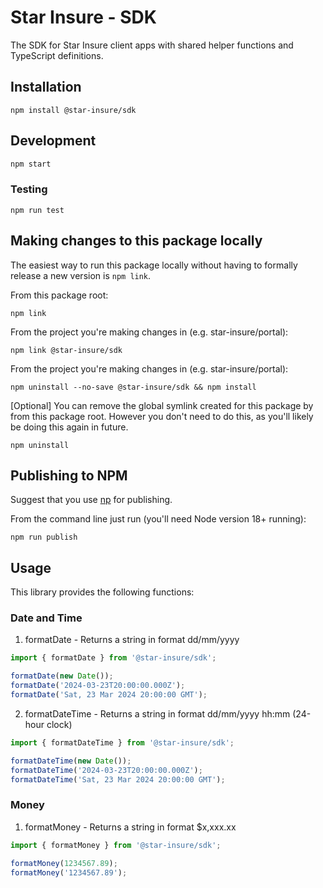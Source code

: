# Star Insure - SDK

The SDK for Star Insure client apps with shared helper functions and TypeScript definitions.

## Installation
```
npm install @star-insure/sdk
```

## Development
```bash
npm start
```
### Testing
```
npm run test
```

## Making changes to this package locally
The easiest way to run this package locally without having to formally release a new version is `npm link`.

From this package root:
```
npm link
```

From the project you're making changes in (e.g. star-insure/portal):
```
npm link @star-insure/sdk
```

From the project you're making changes in (e.g. star-insure/portal):
```
npm uninstall --no-save @star-insure/sdk && npm install
```

[Optional] You can remove the global symlink created for this package by from this package root.
However you don't need to do this, as you'll likely be doing this again in future.
```
npm uninstall
```

## Publishing to NPM
Suggest that you use [np](https://github.com/sindresorhus/np) for publishing.

From the command line just run (you'll need Node version 18+ running):
```
npm run publish
```

## Usage
This library provides the following functions:

### Date and Time
1. formatDate - Returns a string in format dd/mm/yyyy
```typescript
import { formatDate } from '@star-insure/sdk';

formatDate(new Date());
formatDate('2024-03-23T20:00:00.000Z');
formatDate('Sat, 23 Mar 2024 20:00:00 GMT');
```

2. formatDateTime - Returns a string in format dd/mm/yyyy hh:mm (24-hour clock)
```typescript
import { formatDateTime } from '@star-insure/sdk';

formatDateTime(new Date());
formatDateTime('2024-03-23T20:00:00.000Z');
formatDateTime('Sat, 23 Mar 2024 20:00:00 GMT');
```

### Money
1. formatMoney - Returns a string in format $x,xxx.xx
```typescript
import { formatMoney } from '@star-insure/sdk';

formatMoney(1234567.89);
formatMoney('1234567.89');
```
